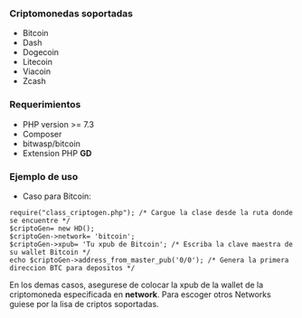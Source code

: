 ### Criptomonedas soportadas

- Bitcoin
- Dash
- Dogecoin
- Litecoin
- Viacoin
- Zcash

### Requerimientos

- PHP version >= 7.3
- Composer
- bitwasp/bitcoin
- Extension PHP **GD**

### Ejemplo de uso

- Caso para Bitcoin:

```
require("class_criptogen.php"); /* Cargue la clase desde la ruta donde se encuentre */
$criptoGen= new HD();
$criptoGen->network= 'bitcoin';
$criptoGen->xpub= 'Tu xpub de Bitcoin'; /* Escriba la clave maestra de su wallet Bitcoin */
echo $criptoGen->address_from_master_pub('0/0'); /* Genera la primera direccion BTC para depositos */
```
En los demas casos, asegurese de colocar la xpub de la wallet de la criptomoneda especificada en **network**. Para escoger otros Networks guiese por la lisa de criptos soportadas.